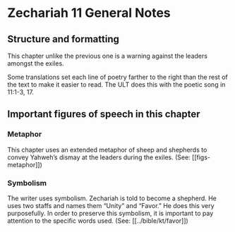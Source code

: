# Zechariah 11 General Notes
## Structure and formatting

This chapter unlike the previous one is a warning against the leaders amongst the exiles.

Some translations set each line of poetry farther to the right than the rest of the text to make it easier to read. The ULT does this with the poetic song in 11:1-3, 17.

## Important figures of speech in this chapter

### Metaphor
This chapter uses an extended metaphor of sheep and shepherds to convey Yahweh’s dismay at the leaders during the exiles. (See: [[figs-metaphor]])

### Symbolism
The writer uses symbolism. Zechariah is told to become a shepherd. He uses two staffs and names them “Unity” and “Favor.” He does this very purposefully. In order to preserve this symbolism, it is important to pay attention to the specific words used. (See: [[../bible/kt/favor]])